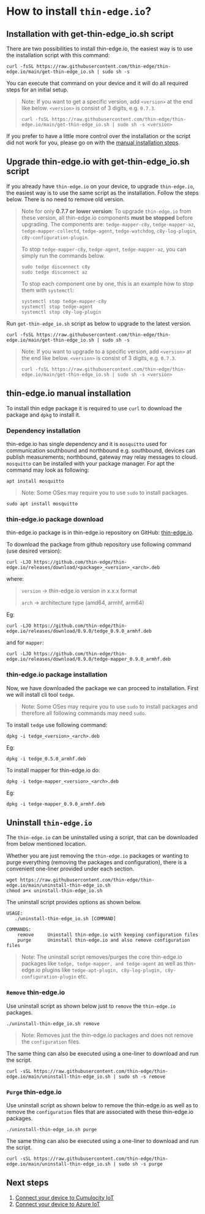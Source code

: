 # How to install `thin-edge.io`?

## Installation with get-thin-edge_io.sh script

There are two possibilities to install thin-edge.io, the easiest way is to use the installation script with this command:

```shell
curl -fsSL https://raw.githubusercontent.com/thin-edge/thin-edge.io/main/get-thin-edge_io.sh | sudo sh -s
```

You can execute that command on your device and it will do all required steps for an initial setup.

> Note: If you want to get a specific version, add `<version>` at the end like below. 
> `<version>` is consist of 3 digits, e.g. `0.7.3`.
> ```shell
> curl -fsSL https://raw.githubusercontent.com/thin-edge/thin-edge.io/main/get-thin-edge_io.sh | sudo sh -s <version>
> ```

If you prefer to have a little more control over the installation or the script did not work for you,
please go on with the [manual installation steps](#manual-installation-steps).

## Upgrade thin-edge.io with get-thin-edge_io.sh script

If you already have `thin-edge.io` on your device, to upgrade `thin-edge.io`,
the easiest way is to use the same script as the installation. Follow the steps below.
There is no need to remove old version.

> Note for only **0.7.7 or lower version**: To upgrade `thin-edge.io` from these version,
> all thin-edge.io components **must be stopped** before upgrading.
> The components are:
> `tedge-mapper-c8y`, `tedge-mapper-az`, `tedge-mapper-collectd`, `tedge-agent`, `tedge-watchdog`, `c8y-log-plugin`, `c8y-configuration-plugin`.
>
> To stop `tedge-mapper-c8y`, `tedge-agent`, `tedge-mapper-az`, you can simply run the commands below.
> 
> ```shell
> sudo tedge disconnect c8y
> sudo tedge disconnect az
> ```
> 
> To stop each component one by one, this is an example how to stop them with `systemctl`:
> 
> ```shell
> systemctl stop tedge-mapper-c8y
> systemctl stop tedge-agent
> systemctl stop c8y-log-plugin
> ```

Run `get-thin-edge_io.sh` script as below to upgrade to the latest version.

```shell
curl -fsSL https://raw.githubusercontent.com/thin-edge/thin-edge.io/main/get-thin-edge_io.sh | sudo sh -s
```

> Note: If you want to upgrade to a specific version, add `<version>` at the end like below.
> `<version>` is consist of 3 digits, e.g. `0.7.3`.
> ```shell
> curl -fsSL https://raw.githubusercontent.com/thin-edge/thin-edge.io/main/get-thin-edge_io.sh | sudo sh -s <version>
> ```

## thin-edge.io manual installation

To install thin edge package it is required to use `curl` to download the package and `dpkg` to install it.

### Dependency installation

thin-edge.io has single dependency and it is `mosquitto` used for communication southbound and northbound e.g. southbound, devices can publish measurements; northbound, gateway may relay messages to cloud.
`mosquitto` can be installed with your package manager. For apt the command may look as following:

```shell
apt install mosquitto
```

> Note: Some OSes may require you to use `sudo` to install packages.

```shell
sudo apt install mosquitto
```

### thin-edge.io package download

thin-edge.io package is in thin-edge.io repository on GitHub: [thin-edge.io](https://github.com/thin-edge/thin-edge.io/releases).

To download the package from github repository use following command (use desired version):

```shell
curl -LJO https://github.com/thin-edge/thin-edge.io/releases/download/<package>_<version>_<arch>.deb
```

where:
> `version` -> thin-edge.io version in x.x.x format
>
> `arch` -> architecture type (amd64, armhf, arm64)

Eg:

```shell
curl -LJO https://github.com/thin-edge/thin-edge.io/releases/download/0.9.0/tedge_0.9.0_armhf.deb
```

and for `mapper`:

```shell
curl -LJO https://github.com/thin-edge/thin-edge.io/releases/download/0.9.0/tedge-mapper_0.9.0_armhf.deb
```

### thin-edge.io package installation

Now, we have downloaded the package we can proceed to installation. First we will install cli tool `tedge`.

> Note: Some OSes may require you to use `sudo` to install packages and therefore all following commands may need `sudo`.

To install `tedge` use following command:

```shell
dpkg -i tedge_<version>_<arch>.deb
```

Eg:

```shell
dpkg -i tedge_0.5.0_armhf.deb
```

To install mapper for thin-edge.io do:

```shell
dpkg -i tedge-mapper_<version>_<arch>.deb
```

Eg:

```shell
dpkg -i tedge-mapper_0.9.0_armhf.deb
```

## Uninstall `thin-edge.io`
The `thin-edge.io` can be uninstalled using a script, that can be downloaded
from below mentioned location. 

Whether you are just removing the `thin-edge.io` packages or wanting to purge everything (removing the packages and configuration), there is a convenient one-liner provided under each section.

```shell
wget https://raw.githubusercontent.com/thin-edge/thin-edge.io/main/uninstall-thin-edge_io.sh
chmod a+x uninstall-thin-edge_io.sh
```
The uninstall script provides options as shown below.

```shell
USAGE: 
   ./uninstall-thin-edge_io.sh [COMMAND]
    
COMMANDS:
    remove     Uninstall thin-edge.io with keeping configuration files
    purge      Uninstall thin-edge.io and also remove configuration files
```

> Note: The uninstall script removes/purges the core thin-edge.io packages like `tedge,
 tedge-mapper, and tedge-agent` as well as thin-edge.io plugins like `tedge-apt-plugin,
 c8y-log-plugin, c8y-configuration-plugin` etc.

###  `Remove` thin-edge.io
Use uninstall script as shown below just to `remove` the `thin-edge.io` packages.

```shell
./uninstall-thin-edge_io.sh remove
```
> Note: Removes just the thin-edge.io packages and does not remove the `configuration` files.

The same thing can also be executed using a one-liner to download and run the script.

```shell
curl -sSL https://raw.githubusercontent.com/thin-edge/thin-edge.io/main/uninstall-thin-edge_io.sh | sudo sh -s remove
```

### `Purge` thin-edge.io
Use uninstall script as shown below to remove the thin-edge.io as well as to remove the `configuration` files that are 
associated with these thin-edge.io packages.

```shell
./uninstall-thin-edge_io.sh purge
```

The same thing can also be executed using a one-liner to download and run the script.

```shell
curl -sSL https://raw.githubusercontent.com/thin-edge/thin-edge.io/main/uninstall-thin-edge_io.sh | sudo sh -s purge
```

## Next steps

1. [Connect your device to Cumulocity IoT](../tutorials/connect-c8y.md)
2. [Connect your device to Azure IoT](../tutorials/connect-azure.md)
